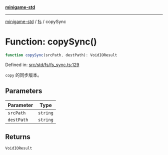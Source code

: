 [**minigame-std**](../../../README.md)

***

[minigame-std](../../../README.md) / [fs](../README.md) / copySync

# Function: copySync()

```ts
function copySync(srcPath, destPath): VoidIOResult
```

Defined in: [src/std/fs/fs\_sync.ts:129](https://github.com/JiangJie/minigame-std/blob/fdb22241c47c2e98329a4c62befde728957e03ee/src/std/fs/fs_sync.ts#L129)

`copy` 的同步版本。

## Parameters

| Parameter | Type |
| ------ | ------ |
| `srcPath` | `string` |
| `destPath` | `string` |

## Returns

`VoidIOResult`
